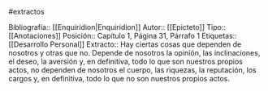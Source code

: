 #extractos 

Bibliografía:: [[Enquiridion|Enquiridion]]
Autor:: [[Epicteto]]
Tipo:: [[Anotaciones]]
Posición:: Capítulo 1, Página 31, Párrafo 1
Etiquetas:: [[Desarrollo Personal]]
Extracto:: Hay ciertas cosas que dependen de nosotros y otras que no. Depende de nosotros la opinión, las inclinaciones, el deseo, la aversión y, en definitiva, todo lo que son nuestros propios actos, no dependen de nosotros el cuerpo, las riquezas, la reputación, los cargos y, en definitiva, todo lo que no son nuestros propios actos.